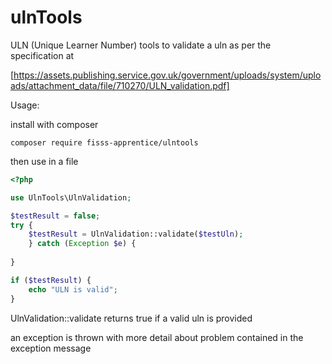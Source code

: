 # ulnTools


ULN (Unique Learner Number) tools to validate a uln as per the specification at 

[https://assets.publishing.service.gov.uk/government/uploads/system/uploads/attachment_data/file/710270/ULN_validation.pdf]


Usage:

install with composer
```
composer require fisss-apprentice/ulntools
```


then use in a file

```php
<?php

use UlnTools\UlnValidation;

$testResult = false;
try {
    $testResult = UlnValidation::validate($testUln);
    } catch (Exception $e) {
    
}

if ($testResult) {
    echo "ULN is valid";
}

```


UlnValidation::validate returns true if a valid uln is provided

an exception is thrown with more detail about problem contained in the exception message


